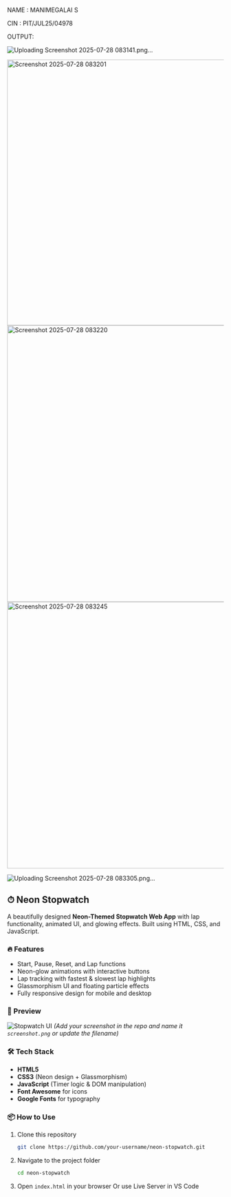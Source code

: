 NAME : MANIMEGALAI S

CIN : PIT/JUL25/04978

OUTPUT: 

![Uploading Screenshot 2025-07-28 083141.png…]()

<img width="1366" height="617" alt="Screenshot 2025-07-28 083201" src="https://github.com/user-attachments/assets/5ceb6abf-5474-4b19-bed2-163095609c70" />


<img width="1355" height="642" alt="Screenshot 2025-07-28 083220" src="https://github.com/user-attachments/assets/64e2db77-0f15-4b0f-9e12-7159e512a030" />



<img width="1355" height="619" alt="Screenshot 2025-07-28 083245" src="https://github.com/user-attachments/assets/03ed0413-3590-4442-998f-c80f724dcacb" />


![Uploading Screenshot 2025-07-28 083305.png…]()


## ⏱ Neon Stopwatch

A beautifully designed **Neon-Themed Stopwatch Web App** with lap functionality, animated UI, and glowing effects. Built using HTML, CSS, and JavaScript.

### 🔥 Features

* Start, Pause, Reset, and Lap functions
* Neon-glow animations with interactive buttons
* Lap tracking with fastest & slowest lap highlights
* Glassmorphism UI and floating particle effects
* Fully responsive design for mobile and desktop

### 🚀 Preview

![Stopwatch UI](screenshot.png)
*(Add your screenshot in the repo and name it `screenshot.png` or update the filename)*

### 🛠 Tech Stack

* **HTML5**
* **CSS3** (Neon design + Glassmorphism)
* **JavaScript** (Timer logic & DOM manipulation)
* **Font Awesome** for icons
* **Google Fonts** for typography

### 📦 How to Use

1. Clone this repository

   ```bash
   git clone https://github.com/your-username/neon-stopwatch.git
   ```

2. Navigate to the project folder

   ```bash
   cd neon-stopwatch
   ```

3. Open `index.html` in your browser
   Or use Live Server in VS Code



